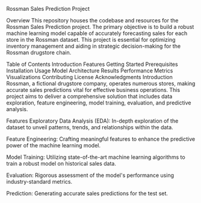 Rossman Sales Prediction Project

Overview
This repository houses the codebase and resources for the Rossman Sales Prediction project. The primary objective is to build a robust machine learning model capable of accurately forecasting sales for each store in the Rossman dataset. This project is essential for optimizing inventory management and aiding in strategic decision-making for the Rossman drugstore chain.

Table of Contents
Introduction
Features
Getting Started
Prerequisites
Installation
Usage
Model Architecture
Results
Performance Metrics
Visualizations
Contributing
License
Acknowledgments
Introduction
Rossman, a fictional drugstore company, operates numerous stores, making accurate sales predictions vital for effective business operations. This project aims to deliver a comprehensive solution that includes data exploration, feature engineering, model training, evaluation, and predictive analysis.

Features
Exploratory Data Analysis (EDA): In-depth exploration of the dataset to unveil patterns, trends, and relationships within the data.

Feature Engineering: Crafting meaningful features to enhance the predictive power of the machine learning model.

Model Training: Utilizing state-of-the-art machine learning algorithms to train a robust model on historical sales data.

Evaluation: Rigorous assessment of the model's performance using industry-standard metrics.

Prediction: Generating accurate sales predictions for the test set.







